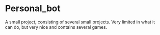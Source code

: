 # Personal_bot
A small project, consisting of several small projects. Very limited in what it can do, but very nice and contains several games.
